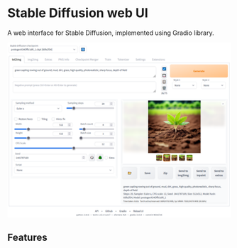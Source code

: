 # Stable Diffusion web UI

A web interface for Stable Diffusion, implemented using Gradio library.

![](screenshot.png)

## Features
